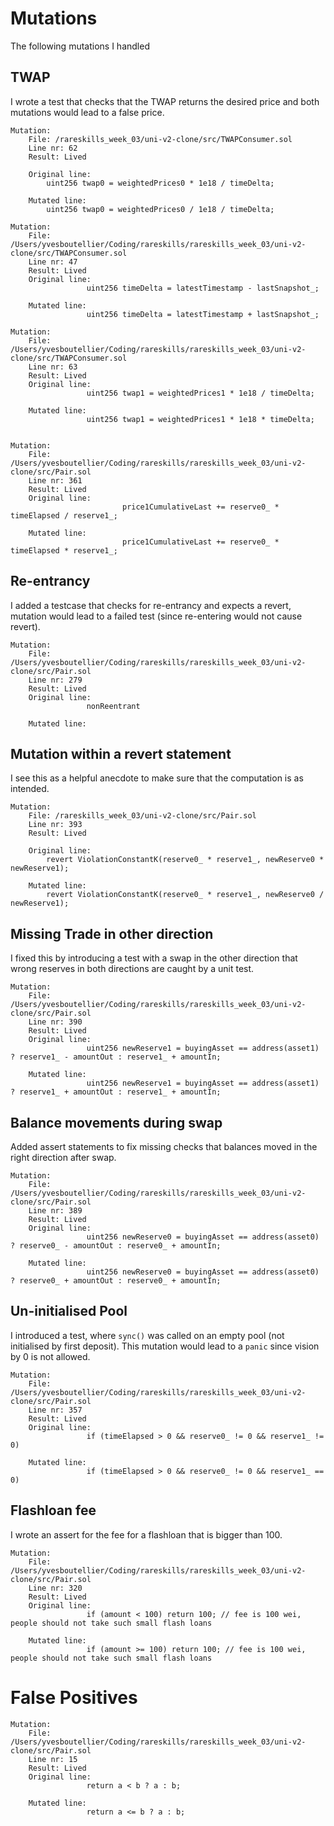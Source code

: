 # Mutations

The following mutations I handled

## TWAP

I wrote a test that checks that the TWAP returns the desired price and both mutations would lead to a false price.

```
Mutation:
    File: /rareskills_week_03/uni-v2-clone/src/TWAPConsumer.sol
    Line nr: 62
    Result: Lived

    Original line:
        uint256 twap0 = weightedPrices0 * 1e18 / timeDelta;

    Mutated line:
        uint256 twap0 = weightedPrices0 / 1e18 / timeDelta;
```

```
Mutation:
    File: /Users/yvesboutellier/Coding/rareskills/rareskills_week_03/uni-v2-clone/src/TWAPConsumer.sol
    Line nr: 47
    Result: Lived
    Original line:
                 uint256 timeDelta = latestTimestamp - lastSnapshot_;

    Mutated line:
                 uint256 timeDelta = latestTimestamp + lastSnapshot_;
```

```
Mutation:
    File: /Users/yvesboutellier/Coding/rareskills/rareskills_week_03/uni-v2-clone/src/TWAPConsumer.sol
    Line nr: 63
    Result: Lived
    Original line:
                 uint256 twap1 = weightedPrices1 * 1e18 / timeDelta;

    Mutated line:
                 uint256 twap1 = weightedPrices1 * 1e18 * timeDelta;
```

```

Mutation:
    File: /Users/yvesboutellier/Coding/rareskills/rareskills_week_03/uni-v2-clone/src/Pair.sol
    Line nr: 361
    Result: Lived
    Original line:
                         price1CumulativeLast += reserve0_ * timeElapsed / reserve1_;

    Mutated line:
                         price1CumulativeLast += reserve0_ * timeElapsed * reserve1_;
```

## Re-entrancy

I added a testcase that checks for re-entrancy and expects a revert, mutation would lead to a failed test (since re-entering would not cause revert).

```
Mutation:
    File: /Users/yvesboutellier/Coding/rareskills/rareskills_week_03/uni-v2-clone/src/Pair.sol
    Line nr: 279
    Result: Lived
    Original line:
                 nonReentrant

    Mutated line:
```

## Mutation within a revert statement

I see this as a helpful anecdote to make sure that the computation is as intended.

```
Mutation:
    File: /rareskills_week_03/uni-v2-clone/src/Pair.sol
    Line nr: 393
    Result: Lived

    Original line:
        revert ViolationConstantK(reserve0_ * reserve1_, newReserve0 * newReserve1);

    Mutated line:
        revert ViolationConstantK(reserve0_ * reserve1_, newReserve0 / newReserve1);
```

## Missing Trade in other direction

I fixed this by introducing a test with a swap in the other direction that wrong reserves in both directions are caught by a unit test.

```
Mutation:
    File: /Users/yvesboutellier/Coding/rareskills/rareskills_week_03/uni-v2-clone/src/Pair.sol
    Line nr: 390
    Result: Lived
    Original line:
                 uint256 newReserve1 = buyingAsset == address(asset1) ? reserve1_ - amountOut : reserve1_ + amountIn;

    Mutated line:
                 uint256 newReserve1 = buyingAsset == address(asset1) ? reserve1_ + amountOut : reserve1_ + amountIn;
```

## Balance movements during swap

Added assert statements to fix missing checks that balances moved in the right direction after swap.

```
Mutation:
    File: /Users/yvesboutellier/Coding/rareskills/rareskills_week_03/uni-v2-clone/src/Pair.sol
    Line nr: 389
    Result: Lived
    Original line:
                 uint256 newReserve0 = buyingAsset == address(asset0) ? reserve0_ - amountOut : reserve0_ + amountIn;

    Mutated line:
                 uint256 newReserve0 = buyingAsset == address(asset0) ? reserve0_ + amountOut : reserve0_ + amountIn;
```

## Un-initialised Pool

I introduced a test, where `sync()` was called on an empty pool (not initialised by first deposit). This mutation would lead to a `panic` since vision by 0 is not allowed.

```
Mutation:
    File: /Users/yvesboutellier/Coding/rareskills/rareskills_week_03/uni-v2-clone/src/Pair.sol
    Line nr: 357
    Result: Lived
    Original line:
                 if (timeElapsed > 0 && reserve0_ != 0 && reserve1_ != 0)

    Mutated line:
                 if (timeElapsed > 0 && reserve0_ != 0 && reserve1_ == 0)
```

## Flashloan fee

I wrote an assert for the fee for a flashloan that is bigger than 100.

```
Mutation:
    File: /Users/yvesboutellier/Coding/rareskills/rareskills_week_03/uni-v2-clone/src/Pair.sol
    Line nr: 320
    Result: Lived
    Original line:
                 if (amount < 100) return 100; // fee is 100 wei, people should not take such small flash loans

    Mutated line:
                 if (amount >= 100) return 100; // fee is 100 wei, people should not take such small flash loans

```

# False Positives

```
Mutation:
    File: /Users/yvesboutellier/Coding/rareskills/rareskills_week_03/uni-v2-clone/src/Pair.sol
    Line nr: 15
    Result: Lived
    Original line:
                 return a < b ? a : b;

    Mutated line:
                 return a <= b ? a : b;
```
